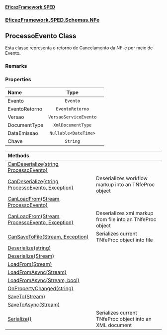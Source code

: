 #### [EficazFramework.SPED](EficazFrameworkSPED.md 'EficazFramework SPED')
### [EficazFramework.SPED.Schemas.NFe](EficazFramework.SPED.Schemas.NFe.md 'EficazFramework.SPED.Schemas.NFe')

## ProcessoEvento Class

Esta classe representa o retorno de Cancelamento da NF-e por meio de Evento.

### Remarks
### Properties

| Name | Type | |
| :--- | :---: | :--- |
| Evento | `Evento` |  |
| EventoRetorno | `EventoRetorno` |  |
| Versao | `VersaoServicoEvento` |  |
| DocumentType | `XmlDocumentType` |  |
| DataEmissao | `Nullable<DateTime>` |  |
| Chave | `String` |  |

| Methods | |
| :--- | :--- |
| [CanDeserialize(string, ProcessoEvento)](EficazFramework.SPED.Schemas.NFe/ProcessoEvento/CanDeserialize(string,ProcessoEvento).md 'EficazFramework.SPED.Schemas.NFe.ProcessoEvento.CanDeserialize(string, EficazFramework.SPED.Schemas.NFe.ProcessoEvento)') | |
| [CanDeserialize(string, ProcessoEvento, Exception)](EficazFramework.SPED.Schemas.NFe/ProcessoEvento/CanDeserialize(string,ProcessoEvento,Exception).md 'EficazFramework.SPED.Schemas.NFe.ProcessoEvento.CanDeserialize(string, EficazFramework.SPED.Schemas.NFe.ProcessoEvento, System.Exception)') | Deserializes workflow markup into an TNfeProc object |
| [CanLoadFrom(Stream, ProcessoEvento)](EficazFramework.SPED.Schemas.NFe/ProcessoEvento/CanLoadFrom(Stream,ProcessoEvento).md 'EficazFramework.SPED.Schemas.NFe.ProcessoEvento.CanLoadFrom(System.IO.Stream, EficazFramework.SPED.Schemas.NFe.ProcessoEvento)') | |
| [CanLoadFrom(Stream, ProcessoEvento, Exception)](EficazFramework.SPED.Schemas.NFe/ProcessoEvento/CanLoadFrom(Stream,ProcessoEvento,Exception).md 'EficazFramework.SPED.Schemas.NFe.ProcessoEvento.CanLoadFrom(System.IO.Stream, EficazFramework.SPED.Schemas.NFe.ProcessoEvento, System.Exception)') | Deserializes xml markup from file into an TNfeProc object |
| [CanSaveToFile(Stream, Exception)](EficazFramework.SPED.Schemas.NFe/ProcessoEvento/CanSaveToFile(Stream,Exception).md 'EficazFramework.SPED.Schemas.NFe.ProcessoEvento.CanSaveToFile(System.IO.Stream, System.Exception)') | Serializes current TNfeProc object into file |
| [Deserialize(string)](EficazFramework.SPED.Schemas.NFe/ProcessoEvento/Deserialize(string).md 'EficazFramework.SPED.Schemas.NFe.ProcessoEvento.Deserialize(string)') | |
| [Deserialize(Stream)](EficazFramework.SPED.Schemas.NFe/ProcessoEvento/Deserialize(Stream).md 'EficazFramework.SPED.Schemas.NFe.ProcessoEvento.Deserialize(System.IO.Stream)') | |
| [LoadFrom(Stream)](EficazFramework.SPED.Schemas.NFe/ProcessoEvento/LoadFrom(Stream).md 'EficazFramework.SPED.Schemas.NFe.ProcessoEvento.LoadFrom(System.IO.Stream)') | |
| [LoadFromAsync(Stream)](EficazFramework.SPED.Schemas.NFe/ProcessoEvento/LoadFromAsync(Stream).md 'EficazFramework.SPED.Schemas.NFe.ProcessoEvento.LoadFromAsync(System.IO.Stream)') | |
| [LoadFromAsync(Stream, bool)](EficazFramework.SPED.Schemas.NFe/ProcessoEvento/LoadFromAsync(Stream,bool).md 'EficazFramework.SPED.Schemas.NFe.ProcessoEvento.LoadFromAsync(System.IO.Stream, bool)') | |
| [OnPropertyChanged(string)](EficazFramework.SPED.Schemas.NFe/ProcessoEvento/OnPropertyChanged(string).md 'EficazFramework.SPED.Schemas.NFe.ProcessoEvento.OnPropertyChanged(string)') | |
| [SaveTo(Stream)](EficazFramework.SPED.Schemas.NFe/ProcessoEvento/SaveTo(Stream).md 'EficazFramework.SPED.Schemas.NFe.ProcessoEvento.SaveTo(System.IO.Stream)') | |
| [SaveToAsync(Stream)](EficazFramework.SPED.Schemas.NFe/ProcessoEvento/SaveToAsync(Stream).md 'EficazFramework.SPED.Schemas.NFe.ProcessoEvento.SaveToAsync(System.IO.Stream)') | |
| [Serialize()](EficazFramework.SPED.Schemas.NFe/ProcessoEvento/Serialize().md 'EficazFramework.SPED.Schemas.NFe.ProcessoEvento.Serialize()') | Serializes current TNfeProc object into an XML document |

